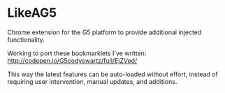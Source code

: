 # LikeAG5
Chrome extension for the G5 platform to provide additional injected functionality.

Working to port these bookmarklets I've written: http://codepen.io/G5codyswartz/full/EjZVed/

This way the latest features can be auto-loaded without effort, instead of requiring user intervention, manual updates, and additions.
